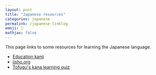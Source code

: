 ```yaml
---
layout: post
title: "Japanese resources"
categories: japanese
permalink: /japanese-linklog
emoji: 🗾
mathjax: false
---
```


This page links to some resources for learning the Japanese language.

- [Education kanji](https://en.wikipedia.org/wiki/Ky%C5%8Diku_kanji)
- [jisho.org](https://jisho.org/)
- [Tofugu's kana learning quiz](https://kana-quiz.tofugu.com/)
